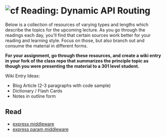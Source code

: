 ![cf](http://i.imgur.com/7v5ASc8.png) Reading: Dynamic API Routing
====================================================

Below is a collection of resources of varying types and lengths which describe the topics for the upcoming lecture.  As you go through the readings each day, you'll find that certain sources work better for your reading and learning style. Focus on those, but also branch out and consume the material in different forms.

**For your assignment, go through these resources, and create a wiki entry in your fork of the class repo that summarizes the principle topic as though you were presenting the material to a 301 level student.**

Wiki Entry Ideas:
* Blog Article (2-3 paragraphs with code sample)
* Dictionary / Flash Cards
* Notes in outline form

## Read
* [express middleware](https://expressjs.com/en/guide/using-middleware.html)
* [express param middleware](https://expressjs.com/en/4x/api.html#app.param)



